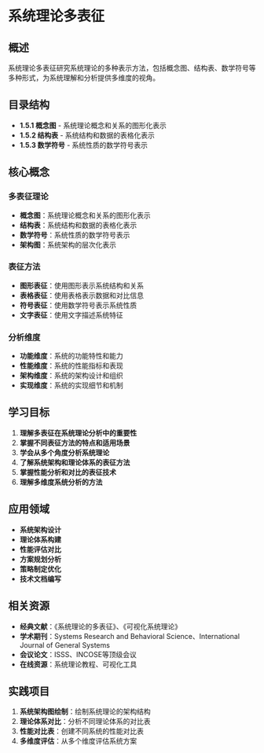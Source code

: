 # 系统理论多表征

## 概述

系统理论多表征研究系统理论的多种表示方法，包括概念图、结构表、数学符号等多种形式，为系统理解和分析提供多维度的视角。

## 目录结构

- **1.5.1 概念图** - 系统理论概念和关系的图形化表示
- **1.5.2 结构表** - 系统结构和数据的表格化表示
- **1.5.3 数学符号** - 系统性质的数学符号表示

## 核心概念

### 多表征理论

- **概念图**：系统理论概念和关系的图形化表示
- **结构表**：系统结构和数据的表格化表示
- **数学符号**：系统性质的数学符号表示
- **架构图**：系统架构的层次化表示

### 表征方法

- **图形表征**：使用图形表示系统结构和关系
- **表格表征**：使用表格表示数据和对比信息
- **符号表征**：使用数学符号表示系统性质
- **文字表征**：使用文字描述系统特征

### 分析维度

- **功能维度**：系统的功能特性和能力
- **性能维度**：系统的性能指标和表现
- **架构维度**：系统的架构设计和组织
- **实现维度**：系统的实现细节和机制

## 学习目标

1. **理解多表征在系统理论分析中的重要性**
2. **掌握不同表征方法的特点和适用场景**
3. **学会从多个角度分析系统理论**
4. **了解系统架构和理论体系的表征方法**
5. **掌握性能分析和对比的表征技术**
6. **理解多维度系统分析的方法**

## 应用领域

- **系统架构设计**
- **理论体系构建**
- **性能评估对比**
- **方案规划分析**
- **策略制定优化**
- **技术文档编写**

## 相关资源

- **经典文献**：《系统理论的多表征》、《可视化系统理论》
- **学术期刊**：Systems Research and Behavioral Science、International Journal of General Systems
- **会议论文**：ISSS、INCOSE等顶级会议
- **在线资源**：系统理论教程、可视化工具

## 实践项目

1. **系统架构图绘制**：绘制系统理论的架构结构
2. **理论体系对比**：分析不同理论体系的对比表
3. **性能对比表**：创建不同系统的性能对比表
4. **多维度评估**：从多个维度评估系统方案

